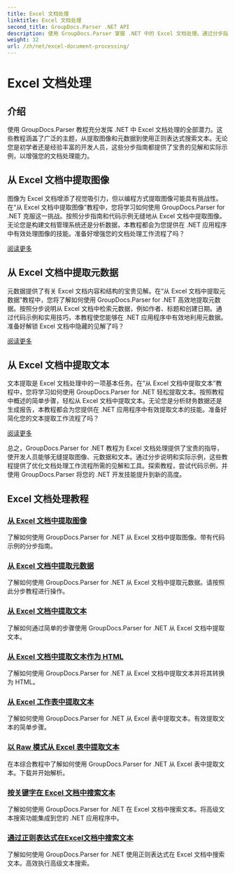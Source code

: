 ```yaml
---
title: Excel 文档处理
linktitle: Excel 文档处理
second_title: GroupDocs.Parser .NET API
description: 使用 GroupDocs.Parser 掌握 .NET 中的 Excel 文档处理。通过分步指南学习如何高效地提取图像、元数据和文本。
weight: 32
url: /zh/net/excel-document-processing/
---
```


# Excel 文档处理

## 介绍

使用 GroupDocs.Parser 教程充分发挥 .NET 中 Excel 文档处理的全部潜力。这些教程涵盖了广泛的主题，从提取图像和元数据到使用正则表达式搜索文本。无论您是初学者还是经验丰富的开发人员，这些分步指南都提供了宝贵的见解和实际示例，以增强您的文档处理能力。

## 从 Excel 文档中提取图像

图像为 Excel 文档增添了视觉吸引力，但以编程方式提取图像可能具有挑战性。在“从 Excel 文档中提取图像”教程中，您将学习如何使用 GroupDocs.Parser for .NET 克服这一挑战。按照分步指南和代码示例无缝地从 Excel 文档中提取图像。无论您是构建文档管理系统还是分析数据，本教程都会为您提供在 .NET 应用程序中有效处理图像的技能。准备好增强您的文档处理工作流程了吗？

[阅读更多](./extract-images-from-excel-document/)

## 从 Excel 文档中提取元数据

元数据提供了有关 Excel 文档内容和结构的宝贵见解。在“从 Excel 文档中提取元数据”教程中，您将了解如何使用 GroupDocs.Parser for .NET 高效地提取元数据。按照分步说明从 Excel 文档中检索元数据，例如作者、标题和创建日期。通过代码示例和实用技巧，本教程使您能够在 .NET 应用程序中有效地利用元数据。准备好解锁 Excel 文档中隐藏的见解了吗？

[阅读更多](./extract-metadata-from-excel-document/)

## 从 Excel 文档中提取文本

文本提取是 Excel 文档处理中的一项基本任务。在“从 Excel 文档中提取文本”教程中，您将学习如何使用 GroupDocs.Parser for .NET 轻松提取文本。按照教程中概述的简单步骤，轻松从 Excel 文档中提取文本。无论您是分析财务数据还是生成报告，本教程都会为您提供在 .NET 应用程序中有效提取文本的技能。准备好简化您的文本提取工作流程了吗？

[阅读更多](./extract-text-from-excel-document/)

总之，GroupDocs.Parser for .NET 教程为 Excel 文档处理提供了宝贵的指导，使开发人员能够无缝提取图像、元数据和文本。通过分步说明和实际示例，这些教程提供了优化文档处理工作流程所需的见解和工具。探索教程，尝试代码示例，并使用 GroupDocs.Parser 将您的 .NET 开发技能提升到新的高度。
## Excel 文档处理教程
### [从 Excel 文档中提取图像](./extract-images-from-excel-document/)
了解如何使用 GroupDocs.Parser for .NET 从 Excel 文档中提取图像。带有代码示例的分步指南。
### [从 Excel 文档中提取元数据](./extract-metadata-from-excel-document/)
了解如何使用 GroupDocs.Parser for .NET 从 Excel 文档中提取元数据。请按照此分步教程进行操作。
### [从 Excel 文档中提取文本](./extract-text-from-excel-document/)
了解如何通过简单的步骤使用 GroupDocs.Parser for .NET 从 Excel 文档中提取文本。
### [从 Excel 文档中提取文本作为 HTML](./extract-text-from-excel-document-as-html/)
了解如何使用 GroupDocs.Parser for .NET 从 Excel 文档中提取文本并将其转换为 HTML。
### [从 Excel 工作表中提取文本](./extract-text-from-excel-sheet/)
了解如何使用 GroupDocs.Parser for .NET 从 Excel 表中提取文本。有效提取文本的简单步骤。
### [以 Raw 模式从 Excel 表中提取文本](./extract-text-from-excel-sheet-in-raw-mode/)
在本综合教程中了解如何使用 GroupDocs.Parser for .NET 从 Excel 表中提取文本。下载并开始解析。
### [按关键字在 Excel 文档中搜索文本](./search-text-in-excel-document-by-keyword/)
了解如何使用 GroupDocs.Parser for .NET 在 Excel 文档中搜索文本。将高级文本搜索功能集成到您的 .NET 应用程序中。
### [通过正则表达式在Excel文档中搜索文本](./search-text-in-excel-document-by-regular-expression/)
了解如何使用 GroupDocs.Parser for .NET 使用正则表达式在 Excel 文档中搜索文本。高效执行高级文本搜索。